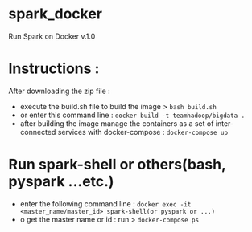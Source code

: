 # spark_docker

Run Spark on Docker v.1.0

# Instructions : 

After downloading the zip file : 
* execute the build.sh file to build the image > `bash build.sh`
* or enter this command line : `docker build -t teamhadoop/bigdata .` 
* after building the image manage the containers as a set of inter-connected services with docker-compose : `docker-compose up `


# Run spark-shell or others(bash, pyspark ...etc.) 
* enter the following command line : `docker exec -it <master_name/master_id> spark-shell(or pyspark or ...)`
* o get the master name or id : run > `docker-compose ps ` 